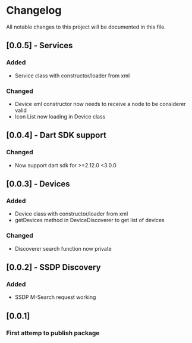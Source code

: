 # Changelog

All notable changes to this project will be documented in this file.

## [0.0.5] - Services

### Added

* Service class with constructor/loader from xml

### Changed

* Device xml constructor now needs to receive a <device/> node to be considerer valid
* Icon List now loading in Device class

## [0.0.4] - Dart SDK support

### Changed

* Now support dart sdk for >=2.12.0 <3.0.0

## [0.0.3] - Devices

### Added

* Device class with constructor/loader from xml
* getDevices method in DeviceDiscoverer to get list of devices

### Changed

* Discoverer search function now private

## [0.0.2] - SSDP Discovery

### Added

* SSDP M-Search request working

## [0.0.1]

### First attemp to publish package
